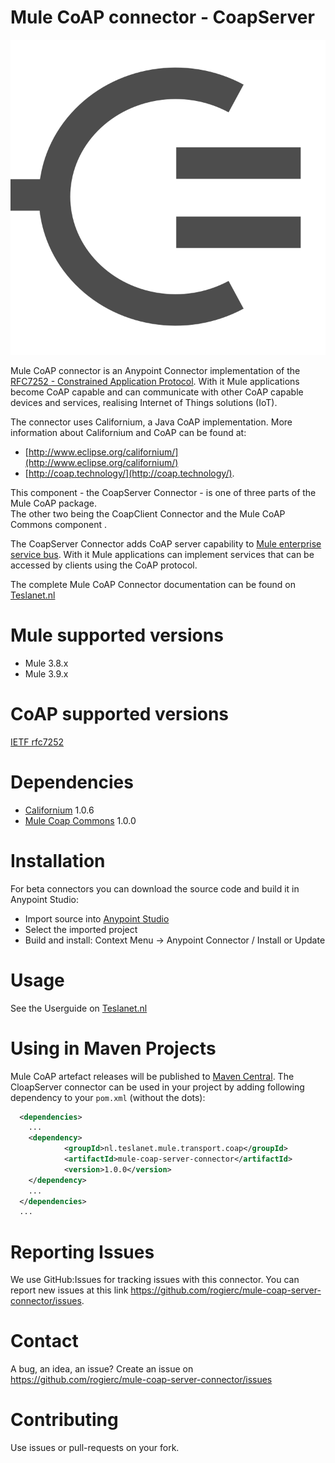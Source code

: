 # Mule CoAP connector - CoapServer
![Mule-Coap logo](icons/coap-logo.svg)

Mule CoAP connector is an Anypoint Connector implementation of the [RFC7252 - Constrained Application Protocol](http://tools.ietf.org/html/rfc7252). 
With it Mule applications become CoAP capable and can communicate with other CoAP capable devices and services, realising Internet of Things solutions (IoT). 

The connector uses Californium, a Java CoAP implementation. More information about Californium and CoAP can be found at:

* [http://www.eclipse.org/californium/](http://www.eclipse.org/californium/)
* [http://coap.technology/](http://coap.technology/).

This component - the CoapServer Connector - is one of three parts of the Mule CoAP package.  
The other two being the CoapClient Connector and the Mule CoAP Commons component . 

The CoapServer Connector adds CoAP server capability to [Mule enterprise service bus](https://www.mulesoft.com/).
With it Mule applications can implement services that can be accessed by clients using the CoAP protocol. 

The complete Mule CoAP Connector documentation can be found on [Teslanet.nl](http://www.teslanet.nl)

# Mule supported versions
* Mule 3.8.x
* Mule 3.9.x

# CoAP supported versions
[IETF rfc7252](https://tools.ietf.org/html/rfc7252)

# Dependencies
* [Californium](https://www.eclipse.org/californium/) 1.0.6
* [Mule Coap Commons](https://github.com/rogierc/mule-coap-commons) 1.0.0 

# Installation 
For beta connectors you can download the source code and build it in Anypoint Studio:

* Import source into [Anypoint Studio](https://www.mulesoft.com/platform/studio)
* Select the imported project
* Build and install: Context Menu -> Anypoint Connector / Install or Update


# Usage
See the Userguide on [Teslanet.nl](http://www.teslanet.nl)

# Using in Maven Projects

Mule CoAP artefact releases will be published to [Maven Central](http://search.maven.org/#search%7Cga%7C1%7Cmule-coap-server).
The CloapServer connector can be used in your project by adding following dependency
to your `pom.xml` (without the dots):

```xml
  <dependencies>
    ...
    <dependency>
            <groupId>nl.teslanet.mule.transport.coap</groupId>
            <artifactId>mule-coap-server-connector</artifactId>
            <version>1.0.0</version>
    </dependency>
    ...
  </dependencies>
  ...
```

# Reporting Issues

We use GitHub:Issues for tracking issues with this connector. You can report new issues at this link https://github.com/rogierc/mule-coap-server-connector/issues.

# Contact

A bug, an idea, an issue? Create an issue on https://github.com/rogierc/mule-coap-server-connector/issues

# Contributing

Use issues or pull-requests on your fork.
